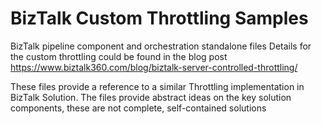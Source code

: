 # BizTalk Custom Throttling Samples
BizTalk pipeline component and orchestration standalone files 
Details for the custom throttling could be found in the blog post https://www.biztalk360.com/blog/biztalk-server-controlled-throttling/

These files provide a reference to a similar Throttling implementation in BizTalk Solution.
The files provide abstract ideas on the key solution components, these are not complete, self-contained solutions
